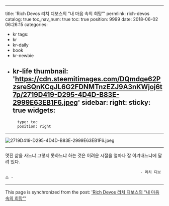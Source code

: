 
---
title: 'Rich Devos 리치 디보스의  “내 마음 속의 희망”'
permlink: rich-devos
catalog: true
toc_nav_num: true
toc: true
position: 9999
date: 2018-06-02 06:26:15
categories:
- kr
tags:
- kr
- kr-daily
- book
- kr-newbie
- kr-life
thumbnail: 'https://cdn.steemitimages.com/DQmdqe62PzsreSQnKCqJL6G2FDNMTnzEZJ9A3nKWjoj6t7p/2719D419-D295-4D4D-B83E-2999E63EB1F6.jpeg'
sidebar:
    right:
        sticky: true
widgets:
    -
        type: toc
        position: right
---


![2719D419-D295-4D4D-B83E-2999E63EB1F6.jpeg](https://cdn.steemitimages.com/DQmdqe62PzsreSQnKCqJL6G2FDNMTnzEZJ9A3nKWjoj6t7p/2719D419-D295-4D4D-B83E-2999E63EB1F6.jpeg)


- - -


멋진 삶을 사느냐
그렇지 못하느냐 하는 것은
어려운 시절을 얼마나
잘 이겨내느냐에 달려 있다.




                                                                - 리치 디보스 -

- - -

This page is synchronized from the post: ['Rich Devos 리치 디보스의  “내 마음 속의 희망”'](https://steemit.com/@kimseun/rich-devos)
